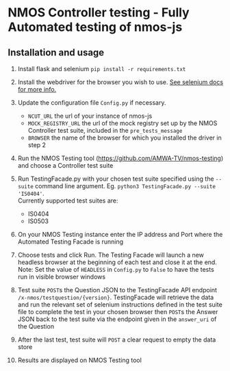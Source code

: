 # NMOS Controller testing - Fully Automated testing of nmos-js

## Installation and usage

1. Install flask and selenium
`pip install -r requirements.txt`

2. Install the webdriver for the browser you wish to use. [See selenium docs for more info.](https://www.selenium.dev/documentation/en/webdriver/driver_requirements/#quick-reference) 

3. Update the configuration file `Config.py` if necessary. 
    - `NCUT_URL` the url of your instance of nmos-js 
    - `MOCK_REGISTRY_URL` the url of the mock registry set up by the NMOS Controller test suite, included in the `pre_tests_message`
    - `BROWSER` the name of the browser for which you installed the driver in step 2  

4. Run the NMOS Testing tool (https://github.com/AMWA-TV/nmos-testing) and choose a Controller test suite

5. Run TestingFacade.py with your chosen test suite specified using the `--suite` command line argument. Eg. `python3 TestingFacade.py --suite 'IS0404'`.  
Currently supported test suites are:  
    - IS0404  
    - IS0503  

6. On your NMOS Testing instance enter the IP address and Port where the Automated Testing Facade is running

7. Choose tests and click Run. The Testing Facade will launch a new headless browser at the beginning of each test and close it at the end. Note: Set the value of `HEADLESS` in `Config.py` to `False` to have the tests run in visible browser windows

8. Test suite `POST`s the Question JSON to the TestingFacade API endpoint `/x-nmos/testquestion/{version}`. TestingFacade will retrieve the data and run the relevant set of selenium instructions defined in the test suite file to complete the test in your chosen browser then `POST`s the Answer JSON back to the test suite via the endpoint given in the `answer_uri` of the Question

9. After the last test, test suite will `POST` a clear request to empty the data store

10. Results are displayed on NMOS Testing tool
